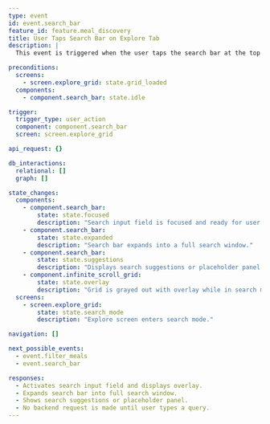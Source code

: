 ```yaml
---
type: event
id: event.search_bar
feature_id: feature.meal_discovery
title: User Taps Search Bar on Explore Tab
description: |
  This event is triggered when the user taps the search bar at the top of the Explore tab. The app expands the search bar into a full search window, activates the search input field, displays an overlay, and shows search suggestions or a placeholder panel. No backend request is made until the user types a query.

preconditions:
  screens:
    - screen.explore_grid: state.grid_loaded
  components:
    - component.search_bar: state.idle

trigger:
  trigger_type: user_action
  component: component.search_bar
  screen: screen.explore_grid

api_request: {}

db_interactions:
  relational: []
  graph: []

state_changes:
  components:
    - component.search_bar:
        state: state.focused
        description: "Search input field is focused and ready for user input."
    - component.search_bar:
        state: state.expanded
        description: "Search bar expands into a full search window."
    - component.search_bar:
        state: state.suggestions
        description: "Displays search suggestions or placeholder panel."
    - component.infinite_scroll_grid:
        state: state.overlay
        description: "Grid is grayed out with overlay while in search mode."
  screens:
    - screen.explore_grid:
        state: state.search_mode
        description: "Explore screen enters search mode."

navigation: []

next_possible_events:
  - event.filter_meals
  - event.search_bar

responses:
  - Activates search input field and displays overlay.
  - Expands search bar into full search window.
  - Shows search suggestions or placeholder panel.
  - No backend request is made until user types a query.
---
```

